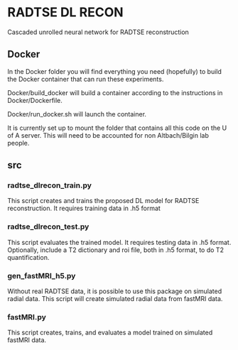 # RADTSE DL RECON

Cascaded unrolled neural network for RADTSE reconstruction


## Docker

In the Docker folder you will find everything you need (hopefully) to
build the Docker container that can run these experiments. 

Docker/build_docker will build a container according to the
instructions in Docker/Dockerfile. 

Docker/run_docker.sh will launch the container. 

It is currently set up to mount the folder that contains all this code
on the U of A server. This will need to be accounted for non
Altbach/Bilgin lab people. 

## src

### radtse_dlrecon_train.py
This script creates and trains the proposed DL model for RADTSE reconstruction. It requires training data in .h5 format

### radtse_dlrecon_test.py
This script evaluates the trained model. It requires testing data in .h5 format. Optionally, include a T2 dictionary and roi file, both in .h5 format, to do T2 quantification.

### gen_fastMRI_h5.py
Without real RADTSE data, it is possible to use this package on simulated radial data. This script will create simulated radial data from fastMRI data. 

### fastMRI.py
This script creates, trains, and evaluates a model trained on simulated fastMRI data. 

